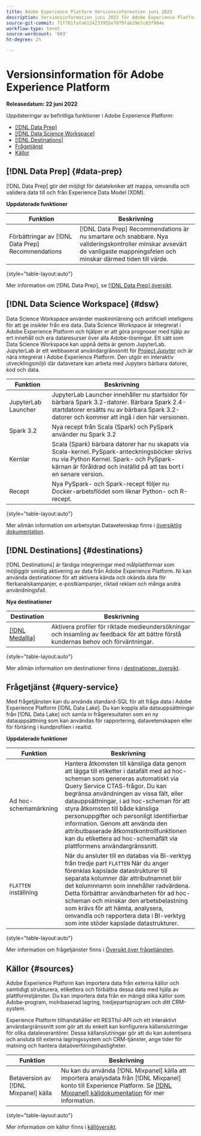 ```yaml
---
title: Adobe Experience Platform Versionsinformation juni 2022
description: Versionsinformation juni 2022 för Adobe Experience Platform.
source-git-commit: 71f781fafa6124237955e7979fab29e7c03f984e
workflow-type: tm+mt
source-wordcount: '693'
ht-degree: 2%

---
```


# Versionsinformation för Adobe Experience Platform

**Releasedatum: 22 juni 2022**

Uppdateringar av befintliga funktioner i Adobe Experience Platform:

- [[!DNL Data Prep]](#data-prep)
- [[!DNL Data Science Workspace]](#dsw)
- [[!DNL Destinations]](#destinations)
- [Frågetjänst](#query-service)
- [Källor](#sources)

## [!DNL Data Prep] {#data-prep}

[!DNL Data Prep] gör det möjligt för datatekniker att mappa, omvandla och validera data till och från Experience Data Model (XDM).

**Uppdaterade funktioner**

| Funktion | Beskrivning |
| --- | --- |
| Förbättringar av [!DNL Data Prep] Recommendations | [!DNL Data Prep] Recommendations är nu smartare och snabbare. Nya valideringskontroller minskar avsevärt de vanligaste mappningsfelen och minskar därmed tiden till värde. |

{style=&quot;table-layout:auto&quot;}

Mer information om [!DNL Data Prep], se [[!DNL Data Prep] översikt](../../data-prep/home.md).

## [!DNL Data Science Workspace] {#dsw}

Data Science Workspace använder maskininlärning och artificiell intelligens för att ge insikter från era data. Data Science Workspace är integrerat i Adobe Experience Platform och hjälper er att göra prognoser med hjälp av ert innehåll och era dataresurser över alla Adobe-lösningar. Ett sätt som Data Science Workspace kan uppnå detta är genom JupyterLab. JupyterLab är ett webbaserat användargränssnitt för <a href="https://jupyter.org/" target="_blank">Project Jupyter</a> och är nära integrerat i Adobe Experience Platform. Den utgör en interaktiv utvecklingsmiljö där datavetare kan arbeta med Jupyters bärbara datorer, kod och data.

| Funktion | Beskrivning |
| --- | --- |
| JupyterLab Launcher | JupyterLab Launcher innehåller nu startsidor för bärbara Spark 3.2-datorer. Bärbara Spark 2.4-startdatorer ersätts nu av bärbara Spark 3.2-datorer och kommer att ingå i den här versionen. |
| Spark 3.2 | Nya recept från Scala (Spark) och PySpark använder nu Spark 3.2 |
| Kernlar | Scala (Spark) bärbara datorer har nu skapats via Scala-kernel. PySpark-anteckningsböcker skrivs nu via Python Kernel. Spark- och PySpark-kärnan är föråldrad och inställd på att tas bort i en senare version. |
| Recept | Nya PySpark- och Spark-recept följer nu Docker-arbetsflödet som liknar Python- och R-recept. |

{style=&quot;table-layout:auto&quot;}

Mer allmän information om arbetsytan Datavetenskap finns i [översiktlig dokumentation](../../data-science-workspace/home.md).

## [!DNL Destinations] {#destinations}

[!DNL Destinations] är färdiga integreringar med målplattformar som möjliggör smidig aktivering av data från Adobe Experience Platform. Ni kan använda destinationer för att aktivera kända och okända data för flerkanalskampanjer, e-postkampanjer, riktad reklam och många andra användningsfall.

**Nya destinationer**

| Destination | Beskrivning |
| ----------- | ----------- |
| [[!DNL Medallia]](/help/destinations/catalog/voice/medallia-connector.md) | Aktivera profiler för riktade medieundersökningar och insamling av feedback för att bättre förstå kundernas behov och förväntningar. |

{style=&quot;table-layout:auto&quot;}

Mer allmän information om destinationer finns i [destinationer, översikt](../../destinations/home.md).

## Frågetjänst {#query-service}

Med frågetjänsten kan du använda standard-SQL för att fråga data i Adobe Experience Platform [!DNL Data Lake]. Du kan koppla alla datauppsättningar från [!DNL Data Lake] och samla in frågeresultaten som en ny datauppsättning som kan användas för rapportering, datavetenskapen eller för förtäring i kundprofilen i realtid.

**Uppdaterade funktioner**

| Funktion | Beskrivning |
| --- | --- |
| Ad hoc-schemamärkning | Hantera åtkomsten till känsliga data genom att lägga till etiketter i datafält med ad hoc-scheman som genereras automatiskt via Query Service CTAS-frågor. Du kan begränsa användningen av vissa fält, eller datauppsättningar, i ad hoc-scheman för att styra åtkomsten till både känsliga personuppgifter och personligt identifierbar information. Genom att använda den attributbaserade åtkomstkontrollfunktionen kan du etikettera ad hoc-schemafält via plattformens användargränssnitt. |
| `FLATTEN` inställning | När du ansluter till en databas via BI-verktyg från tredje part `FLATTEN` När du anger förenklas kapslade datastrukturer till separata kolumner där attributnamnet blir det kolumnnamn som innehåller radvärdena. Detta förbättrar användbarheten för ad hoc-scheman och minskar den arbetsbelastning som krävs för att hämta, analysera, omvandla och rapportera data i BI-verktyg som inte stöder kapslade datastrukturer. |

{style=&quot;table-layout:auto&quot;}

Mer information om frågetjänster finns i [Översikt över frågetjänsten](../../query-service/home.md).

## Källor {#sources}

Adobe Experience Platform kan importera data från externa källor och samtidigt strukturera, etikettera och förbättra dessa data med hjälp av plattformstjänster. Du kan importera data från en mängd olika källor som Adobe-program, molnbaserad lagring, tredjepartsprogram och ditt CRM-system.

Experience Platform tillhandahåller ett RESTful-API och ett interaktivt användargränssnitt som gör att du enkelt kan konfigurera källanslutningar för olika dataleverantörer. Dessa källanslutningar gör att du kan autentisera och ansluta till externa lagringssystem och CRM-tjänster, ange tider för matning och hantera dataöverföringshastigheter.

| Funktion | Beskrivning |
| --- | --- |
| Betaversion av [!DNL Mixpanel] källa | Nu kan du använda [!DNL Mixpanel] källa att importera analysdata från [!DNL Mixpanel] konto till Experience Platform. Se [[!DNL Mixpanel] källdokumentation](../../sources/connectors/analytics/mixpanel.md) för mer information. |

{style=&quot;table-layout:auto&quot;}

Mer information om källor finns i [källöversikt](../../sources/home.md).
